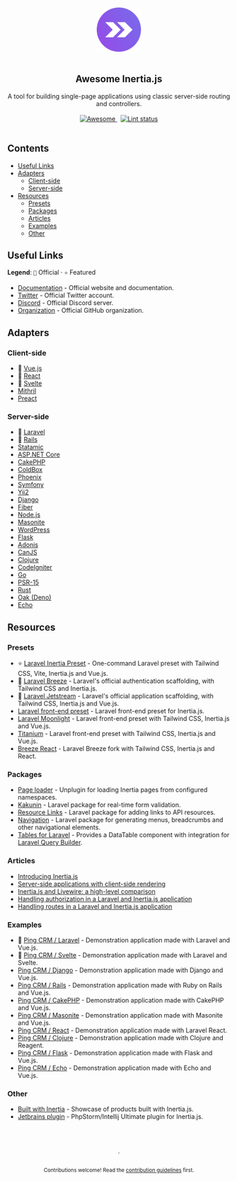 <!--lint disable awesome-heading awesome-git-repo-age awesome-github double-link-->

<p align="center">
  <br />
  <a href="https://inertiajs.com/">
    <img width="100" src="./assets/logo.svg" alt="logo of awesome-inertiajs repository">
  </a>
  <br />
  <br />
</p>

<h2 align="center">Awesome Inertia.js</h2>

<p align="center">
  A tool for building single-page applications using classic server-side routing and controllers.
  <br />
  <br />
  <a href="https://github.com/sindresorhus/awesome">
    <img src="https://cdn.rawgit.com/sindresorhus/awesome/d7305f38d29fed78fa85652e3a63e154dd8e8829/media/badge.svg" alt="Awesome">
  </a>
  &nbsp;
  <a href="https://github.com/sindresorhus/awesome-lint">
    <img src="https://github.com/innocenzi/awesome-inertiajs/workflows/Lint/badge.svg" alt="Lint status">
  </a>
  <br />
  <br />
</p>

## Contents

- [Useful Links](#useful-links)
- [Adapters](#adapters)
  - [Client-side](#client-side)
  - [Server-side](#server-side)
- [Resources](#resources)
  - [Presets](#presets)
  - [Packages](#packages)
  - [Articles](#articles)
  - [Examples](#examples)
  - [Other](#other)

## Useful Links

**Legend**: `💜` Official · `⭐` Featured

- [Documentation](http://inertiajs.com) - Official website and documentation.
- [Twitter](https://twitter.com/inertiajs) - Official Twitter account.
- [Discord](https://discord.gg/gwgxN8Y) - Official Discord server.
- [Organization](https://github.com/inertiajs) - Official GitHub organization.

## Adapters

### Client-side

- 💜 [Vue.js](https://github.com/inertiajs/inertia/tree/master/packages/inertia-vue)
- 💜 [React](https://github.com/inertiajs/inertia/tree/master/packages/inertia-react)
- 💜 [Svelte](https://github.com/inertiajs/inertia/tree/master/packages/inertia-svelte)
- [Mithril](https://github.com/tbreuss/inertia-mithril)
- [Preact](https://github.com/jrson83/inertia-preact)

### Server-side

- 💜 [Laravel](https://github.com/inertiajs/inertia-laravel)
- 💜 [Rails](https://github.com/inertiajs/inertia-rails)
- [Statamic](https://github.com/hotmeteor/inertia-statamic)
- [ASP.NET Core](https://github.com/Nothing-Works/inertia-aspnetcore)
- [CakePHP](https://github.com/ishanvyas22/cakephp-inertiajs)
- [ColdBox](https://github.com/elpete/cbInertia)
- [Phoenix](https://github.com/devato/inertia_phoenix)
- [Symfony](https://github.com/rompetomp/inertia-bundle)
- [Yii2](https://github.com/tbreuss/yii2-inertia)
- [Django](https://github.com/zodman/inertia-django)
- [Fiber](https://github.com/theArtechnology/fiber-inertia)
- [Node.js](https://github.com/jordankaerim/inertia-node)
- [Masonite](https://github.com/girardinsamuel/masonite-inertia)
- [WordPress](https://github.com/boxybird/wordpress-inertia-plugin)
- [Flask](https://github.com/j0ack/flask-inertia)
- [Adonis](https://github.com/eidellev/inertiajs-adonisjs)
- [CanJS](https://github.com/cherifGsoul/inertia-can)
- [Clojure](https://github.com/prestancedesign/inertia-clojure)
- [CodeIgniter](https://github.com/amiranagram/inertia-codeigniter-4)
- [Go](https://github.com/petaki/inertia-go)
- [PSR-15](https://github.com/cherifGsoul/inertia-psr15)
- [Rust](https://github.com/stuarth/inertia-rs)
- [Oak (Deno)](https://github.com/jcs224/oak_inertia)
- [Echo](https://github.com/kohkimakimoto/inertia-echo)

## Resources

### Presets

- ⭐ [Laravel Inertia Preset](https://github.com/laravel-presets/inertia) - One-command Laravel preset with Tailwind CSS, Vite, Inertia.js and Vue.js.
- 💜 [Laravel Breeze](https://laravel.com/docs/8.x/starter-kits#breeze-and-inertia) - Laravel's official authentication scaffolding, with Tailwind CSS and Inertia.js.
- 💜 [Laravel Jetstream](https://jetstream.laravel.com/1.x/stacks/inertia.html) - Laravel's official application scaffolding, with Tailwind CSS, Inertia.js and Vue.js.
- [Laravel front-end preset](https://github.com/laravel-frontend-presets/inertiajs) - Laravel front-end preset for Inertia.js.
- [Laravel Moonlight](https://github.com/TitasGailius/laravel-moonlight) - Laravel front-end preset with Tailwind CSS, Inertia.js and Vue.js.
- [Titanium](https://github.com/usetitanium/inertia) - Laravel front-end preset with Tailwind CSS, Inertia.js and Vue.js.
- [Breeze React](https://github.com/lucky-media/breeze-react) - Laravel Breeze fork with Tailwind CSS, Inertia.js and React.

### Packages

- [Page loader](https://github.com/ycs77/inertia-plugin) - Unplugin for loading Inertia pages from configured namespaces.
- [Kakunin](https://github.com/Juhlinus/kakunin) - Laravel package for real-time form validation.
- [Resource Links](https://github.com/spatie/laravel-resource-links) - Laravel package for adding links to API resources.
- [Navigation](https://github.com/spatie/laravel-navigation) - Laravel package for generating menus, breadcrumbs and other navigational elements.
- [Tables for Laravel](https://github.com/protonemedia/inertiajs-tables-laravel-query-builder) - Provides a DataTable component with integration for [Laravel Query Builder](https://github.com/spatie/laravel-query-builder).

### Articles

- [Introducing Inertia.js](https://reinink.ca/articles/introducing-inertia-js)
- [Server-side applications with client-side rendering](https://reinink.ca/articles/server-side-apps-with-client-side-rendering)
- [Inertia.js and Livewire: a high-level comparison](https://sebastiandedeyne.com/inertia-js-and-livewire-a-high-level-comparison/)
- [Handling authorization in a Laravel and Inertia.js application](https://sebastiandedeyne.com/handling-authorization-in-a-laravel-and-inertia-application/)
- [Handling routes in a Laravel and Inertia.js application](https://sebastiandedeyne.com/handling-routes-in-a-laravel-inertia-application/)

### Examples

- 💜 [Ping CRM / Laravel](https://github.com/inertiajs/pingcrm/) - Demonstration application made with Laravel and Vue.js.
- 💜 [Ping CRM / Svelte](https://github.com/inertiajs/pingcrm-svelte) - Demonstration application made with Laravel and Svelte.
- [Ping CRM / Django](https://github.com/zodman/django-inertia-demo) - Demonstration application made with Django and Vue.js.
- [Ping CRM / Rails](https://github.com/ledermann/pingcrm) - Demonstration application made with Ruby on Rails and Vue.js.
- [Ping CRM / CakePHP](https://github.com/ishanvyas22/cakephp-pingcrm) - Demonstration application made with CakePHP and Vue.js.
- [Ping CRM / Masonite](https://github.com/girardinsamuel/pingcrm-masonite) - Demonstration application made with Masonite and Vue.js.
- [Ping CRM / React](https://github.com/Landish/pingcrm-react) - Demonstration application made with Laravel React.
- [Ping CRM / Clojure](https://github.com/prestancedesign/pingcrm-clojure) - Demonstration application made with Clojure and Reagent.
- [Ping CRM / Flask](https://github.com/j0ack/pingcrm-flask) - Demonstration application made with Flask and Vue.js.
- [Ping CRM / Echo](https://github.com/kohkimakimoto/pingcrm-echo) - Demonstration application made with Echo and Vue.js.

### Other

- [Built with Inertia](https://builtwithinertia.com/) - Showcase of products built with Inertia.js.
- [Jetbrains plugin](https://plugins.jetbrains.com/plugin/17435-inertia-js-support) - PhpStorm/Intellij Ultimate plugin for Inertia.js.

<p align="center">
  <br />
  <br />
  <br />
  ·
  <br />
  <br />
  <sub>Contributions welcome! Read the <a href=".github/CONTRIBUTING.md">contribution guidelines</a> first.</sub>
</p>
